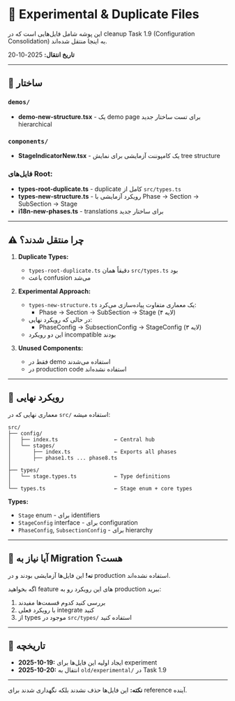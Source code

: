 # 🧪 Experimental & Duplicate Files

این پوشه شامل فایل‌هایی است که در cleanup Task 1.9 (Configuration Consolidation) به اینجا منتقل شده‌اند.

**تاریخ انتقال:** 2025-10-20

---

## 📂 ساختار

### `demos/`
- **demo-new-structure.tsx** - یک demo page برای تست ساختار جدید hierarchical

### `components/`
- **StageIndicatorNew.tsx** - یک کامپوننت آزمایشی برای نمایش tree structure

### فایل‌های Root:
- **types-root-duplicate.ts** - duplicate کامل از `src/types.ts`
- **types-new-structure.ts** - رویکرد آزمایشی با Phase → Section → SubSection → Stage
- **i18n-new-phases.ts** - translations برای ساختار جدید

---

## ⚠️ چرا منتقل شدند؟

1. **Duplicate Types:**
   - `types-root-duplicate.ts` دقیقاً همان `src/types.ts` بود
   - باعث confusion می‌شد

2. **Experimental Approach:**
   - `types-new-structure.ts` یک معماری متفاوت پیاده‌سازی می‌کرد:
     - Phase → Section → SubSection → Stage (۴ لایه)
   - در حالی که رویکرد نهایی:
     - PhaseConfig → SubsectionConfig → StageConfig (۳ لایه)
   - این دو رویکرد incompatible بودند

3. **Unused Components:**
   - فقط در demo استفاده می‌شدند
   - در production code استفاده نشده‌اند

---

## 🎯 رویکرد نهایی

معماری نهایی که در `src/` استفاده میشه:

```
src/
├── config/
│   ├── index.ts                  ← Central hub
│   └── stages/
│       ├── index.ts              ← Exports all phases
│       ├── phase1.ts ... phase8.ts
│
├── types/
│   └── stage.types.ts            ← Type definitions
│
└── types.ts                      ← Stage enum + core types
```

**Types:**
- `Stage` enum - برای identifiers
- `StageConfig` interface - برای configuration
- `PhaseConfig`, `SubsectionConfig` - برای hierarchy

---

## 🔄 آیا نیاز به Migration هست؟

**نه!** این فایل‌ها آزمایشی بودند و در production استفاده نشده‌اند.

اگه بخواهید feature های این رویکرد رو به production ببرید:
1. بررسی کنید کدوم قسمت‌ها مفیدند
2. با رویکرد فعلی integrate کنید
3. از types موجود در `src/types/` استفاده کنید

---

## 📜 تاریخچه

- **2025-10-19:** ایجاد اولیه این فایل‌ها برای experiment
- **2025-10-20:** انتقال به `old/experimental/` در Task 1.9

---

**نکته:** این فایل‌ها حذف نشدند بلکه نگهداری شدند برای reference آینده.
